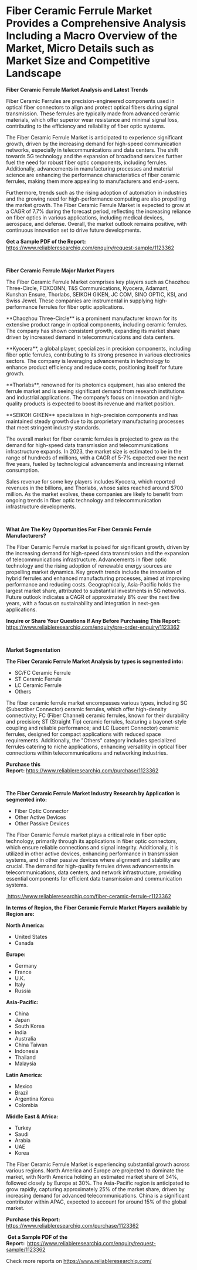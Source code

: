 <p><h1>Fiber Ceramic Ferrule Market Provides a Comprehensive Analysis Including a Macro Overview of the Market, Micro Details such as Market Size and Competitive Landscape</h1></p><p><strong>Fiber Ceramic Ferrule Market Analysis and Latest Trends</strong></p>
<p><p>Fiber Ceramic Ferrules are precision-engineered components used in optical fiber connectors to align and protect optical fibers during signal transmission. These ferrules are typically made from advanced ceramic materials, which offer superior wear resistance and minimal signal loss, contributing to the efficiency and reliability of fiber optic systems. </p><p>The Fiber Ceramic Ferrule Market is anticipated to experience significant growth, driven by the increasing demand for high-speed communication networks, especially in telecommunications and data centers. The shift towards 5G technology and the expansion of broadband services further fuel the need for robust fiber optic components, including ferrules. Additionally, advancements in manufacturing processes and material science are enhancing the performance characteristics of fiber ceramic ferrules, making them more appealing to manufacturers and end-users.</p><p>Furthermore, trends such as the rising adoption of automation in industries and the growing need for high-performance computing are also propelling the market growth. The Fiber Ceramic Ferrule Market is expected to grow at a CAGR of 7.7% during the forecast period, reflecting the increasing reliance on fiber optics in various applications, including medical devices, aerospace, and defense. Overall, the market outlook remains positive, with continuous innovation set to drive future developments.</p></p>
<p><strong>Get a Sample PDF of the Report:&nbsp;</strong> <a href="https://www.reliableresearchiq.com/enquiry/request-sample/1123362?utm_campaign=2277&utm_medium=2&utm_source=Github&utm_content=ia&utm_term=04042025&utm_id=fiber-ceramic-ferrule">https://www.reliableresearchiq.com/enquiry/request-sample/1123362</a></p>
<p>&nbsp;</p>
<p><strong>Fiber Ceramic Ferrule Major Market Players</strong></p>
<p><p>The Fiber Ceramic Ferrule Market comprises key players such as Chaozhou Three-Circle, FOXCONN, T&S Communications, Kyocera, Adamant, Kunshan Ensure, Thorlabs, SEIKOH GIKEN, JC COM, SINO OPTIC, KSI, and Swiss Jewel. These companies are instrumental in supplying high-performance ferrules for fiber optic applications.</p><p>**Chaozhou Three-Circle** is a prominent manufacturer known for its extensive product range in optical components, including ceramic ferrules. The company has shown consistent growth, expanding its market share driven by increased demand in telecommunications and data centers.</p><p>**Kyocera**, a global player, specializes in precision components, including fiber optic ferrules, contributing to its strong presence in various electronics sectors. The company is leveraging advancements in technology to enhance product efficiency and reduce costs, positioning itself for future growth.</p><p>**Thorlabs**, renowned for its photonics equipment, has also entered the ferrule market and is seeing significant demand from research institutions and industrial applications. The company’s focus on innovation and high-quality products is expected to boost its revenue and market position.</p><p>**SEIKOH GIKEN** specializes in high-precision components and has maintained steady growth due to its proprietary manufacturing processes that meet stringent industry standards.</p><p>The overall market for fiber ceramic ferrules is projected to grow as the demand for high-speed data transmission and telecommunications infrastructure expands. In 2023, the market size is estimated to be in the range of hundreds of millions, with a CAGR of 5-7% expected over the next five years, fueled by technological advancements and increasing internet consumption.</p><p>Sales revenue for some key players includes Kyocera, which reported revenues in the billions, and Thorlabs, whose sales reached around $700 million. As the market evolves, these companies are likely to benefit from ongoing trends in fiber optic technology and telecommunication infrastructure developments.</p></p>
<p>&nbsp;</p>
<p><strong>What Are The Key Opportunities For Fiber Ceramic Ferrule Manufacturers?</strong></p>
<p><p>The Fiber Ceramic Ferrule market is poised for significant growth, driven by the increasing demand for high-speed data transmission and the expansion of telecommunications infrastructure. Advancements in fiber optic technology and the rising adoption of renewable energy sources are propelling market dynamics. Key growth trends include the innovation of hybrid ferrules and enhanced manufacturing processes, aimed at improving performance and reducing costs. Geographically, Asia-Pacific holds the largest market share, attributed to substantial investments in 5G networks. Future outlook indicates a CAGR of approximately 8% over the next five years, with a focus on sustainability and integration in next-gen applications.</p></p>
<p><strong>Inquire or Share Your Questions If Any Before Purchasing This Report:</strong> <a href="https://www.reliableresearchiq.com/enquiry/pre-order-enquiry/1123362?utm_campaign=2277&utm_medium=2&utm_source=Github&utm_content=ia&utm_term=04042025&utm_id=fiber-ceramic-ferrule">https://www.reliableresearchiq.com/enquiry/pre-order-enquiry/1123362</a></p>
<p>&nbsp;</p>
<p><strong>Market Segmentation</strong></p>
<p><strong>The Fiber Ceramic Ferrule Market Analysis by types is segmented into:</strong></p>
<p><ul><li>SC/FC Ceramic Ferrule</li><li>ST Ceramic Ferrule</li><li>LC Ceramic Ferrule</li><li>Others</li></ul></p>
<p><p>The fiber ceramic ferrule market encompasses various types, including SC (Subscriber Connector) ceramic ferrules, which offer high-density connectivity; FC (Fiber Channel) ceramic ferrules, known for their durability and precision; ST (Straight Tip) ceramic ferrules, featuring a bayonet-style coupling and reliable performance; and LC (Lucent Connector) ceramic ferrules, designed for compact applications with reduced space requirements. Additionally, the "Others" category includes specialized ferrules catering to niche applications, enhancing versatility in optical fiber connections within telecommunications and networking industries.</p></p>
<p><strong>Purchase this Report:&nbsp;</strong><a href="https://www.reliableresearchiq.com/purchase/1123362?utm_campaign=2277&utm_medium=2&utm_source=Github&utm_content=ia&utm_term=04042025&utm_id=fiber-ceramic-ferrule">https://www.reliableresearchiq.com/purchase/1123362</a></p>
<p>&nbsp;</p>
<p><strong>The Fiber Ceramic Ferrule Market Industry Research by Application is segmented into:</strong></p>
<p><ul><li>Fiber Optic Connector</li><li>Other Active Devices</li><li>Other Passive Devices</li></ul></p>
<p><p>The Fiber Ceramic Ferrule market plays a critical role in fiber optic technology, primarily through its applications in fiber optic connectors, which ensure reliable connections and signal integrity. Additionally, it is utilized in other active devices, enhancing performance in transmission systems, and in other passive devices where alignment and stability are crucial. The demand for high-quality ferrules drives advancements in telecommunications, data centers, and network infrastructure, providing essential components for efficient data transmission and communication systems.</p></p>
<p><a href="https://www.reliableresearchiq.com/fiber-ceramic-ferrule-r1123362?utm_campaign=2277&utm_medium=2&utm_source=Github&utm_content=ia&utm_term=04042025&utm_id=fiber-ceramic-ferrule">&nbsp;https://www.reliableresearchiq.com/fiber-ceramic-ferrule-r1123362</a></p>
<p><strong>In terms of Region, the Fiber Ceramic Ferrule Market Players available by Region are:</strong></p>
<p>
    <p> <strong> North America: </strong>
        <ul>
            <li>United States</li>
            <li>Canada</li>
        </ul>
        </p> 
    <p> <strong> Europe: </strong>
        <ul>
            <li>Germany</li>
            <li>France</li>
            <li>U.K.</li>
            <li>Italy</li>
            <li>Russia</li>
        </ul>
        </p> 
    <p> <strong> Asia-Pacific: </strong>
        <ul>
            <li>China</li>
            <li>Japan</li>
            <li>South Korea</li>
            <li>India</li>
            <li>Australia</li>
            <li>China Taiwan</li>
            <li>Indonesia</li>
            <li>Thailand</li>
            <li>Malaysia</li>
        </ul>
        </p> 
    <p> <strong> Latin America: </strong>
        <ul>
            <li>Mexico</li>
            <li>Brazil</li>
            <li>Argentina Korea</li>
            <li>Colombia</li>
        </ul>
        </p> 
    <p> <strong> Middle East & Africa: </strong>
        <ul>
            <li>Turkey</li>
            <li>Saudi</li>
            <li>Arabia</li>
            <li>UAE</li>
            <li>Korea</li>
        </ul>
    </p>
    </p>
<p><p>The Fiber Ceramic Ferrule Market is experiencing substantial growth across various regions. North America and Europe are projected to dominate the market, with North America holding an estimated market share of 34%, followed closely by Europe at 30%. The Asia-Pacific region is anticipated to grow rapidly, capturing approximately 25% of the market share, driven by increasing demand for advanced telecommunications. China is a significant contributor within APAC, expected to account for around 15% of the global market.</p></p>
<p><strong>Purchase this Report: </strong><a href="https://www.reliableresearchiq.com/purchase/1123362?utm_campaign=2277&utm_medium=2&utm_source=Github&utm_content=ia&utm_term=04042025&utm_id=fiber-ceramic-ferrule">https://www.reliableresearchiq.com/purchase/1123362</a></p>
<p>&nbsp;<strong>Get a Sample PDF of the Report:&nbsp;&nbsp;</strong><a href="https://www.reliableresearchiq.com/enquiry/request-sample/1123362?utm_campaign=2277&utm_medium=2&utm_source=Github&utm_content=ia&utm_term=04042025&utm_id=fiber-ceramic-ferrule">https://www.reliableresearchiq.com/enquiry/request-sample/1123362</a></p>
<p><strong></strong></p>
<p>Check more reports on <a href="https://www.reliableresearchiq.com/?utm_campaign=2277&utm_medium=2&utm_source=Github&utm_content=ia&utm_term=04042025&utm_id=fiber-ceramic-ferrule">https://www.reliableresearchiq.com/</a></p>